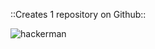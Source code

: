 
::Creates 1 repository on Github::


![hackerman](https://media2.giphy.com/media/26tPnAAJxXTvpLwJy/giphy.gif?cid=ecf05e47smpcihv0nkw39ib0kqo6zvugbz9dr1wwudjh8s9b&rid=giphy.gif&ct=g)

